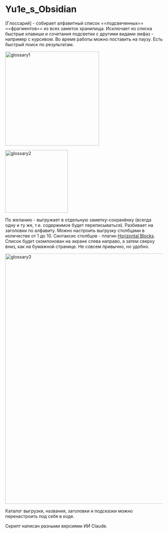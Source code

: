 # Yu1e_s_Obsidian

[Глоссарий] - собирает алфавитный список ==подсвеченных== ==фрагментов== из всех заметок хранилища.
Исключает из списка быстрые клавиши и сочетания подсветки с другими видами эмфаз - например с курсивом.
Во время работы можно поставить на паузу.
Есть быстрый поиск по результатам.

<img width="300" height="auto" alt="glossary1" src="https://github.com/user-attachments/assets/e6f225bd-9e2c-4528-ab1f-00f4adcc9f7a" /></br>

<img width="200" height="auto" alt="glossary2" src="https://github.com/user-attachments/assets/075024ea-14f9-4bb6-a599-d4fd24cf7569" />

По желанию - выгружает в отдельную заметку-сохранёнку (всегда одну и ту же, т.е. содержимое будет переписываться).
Разбивает на заголовки по алфавиту.
Можно настроить выгрузку столбцами в количестве от 1 до 10. Синтаксис столбцов - плагин [Horizontal Blocks](https://github.com/iCodeAlchemy/horizontal-blocks). Список будет скомпонован на экране слева направо, а затем сверху вниз, как на бумажной странице. Не совсем привычно, но удобно.

<img width="900" height="798" alt="glossary3" src="https://github.com/user-attachments/assets/7719b6ec-71f0-4528-a477-9dd5825cd054" />

Каталог выгрузки, названия, заголовки и подсказки можно перенастроить под себя в коде.

Скрипт написан разными версиями ИИ Claude.
